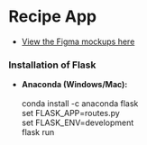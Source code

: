 # Recipe App

* [View the Figma mockups here](https://www.figma.com/file/rKCVOp70tLCvjTWdO5pVeW/Recipe?node-id=0%3A1)
 ### Installation of Flask	
* **Anaconda (Windows/Mac):**	
    <br>
    conda install -c anaconda flask	
    <br>
     set FLASK_APP=routes.py
     <br>
    set FLASK_ENV=development
    <br>
     flask run
